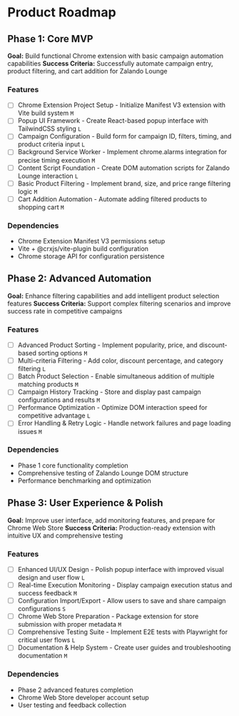 # Product Roadmap

## Phase 1: Core MVP

**Goal:** Build functional Chrome extension with basic campaign automation capabilities
**Success Criteria:** Successfully automate campaign entry, product filtering, and cart addition for Zalando Lounge

### Features

- [ ] Chrome Extension Project Setup - Initialize Manifest V3 extension with Vite build system `M`
- [ ] Popup UI Framework - Create React-based popup interface with TailwindCSS styling `L`
- [ ] Campaign Configuration - Build form for campaign ID, filters, timing, and product criteria input `L`
- [ ] Background Service Worker - Implement chrome.alarms integration for precise timing execution `M`
- [ ] Content Script Foundation - Create DOM automation scripts for Zalando Lounge interaction `L`
- [ ] Basic Product Filtering - Implement brand, size, and price range filtering logic `M`
- [ ] Cart Addition Automation - Automate adding filtered products to shopping cart `M`

### Dependencies

- Chrome Extension Manifest V3 permissions setup
- Vite + @crxjs/vite-plugin build configuration
- Chrome storage API for configuration persistence

## Phase 2: Advanced Automation

**Goal:** Enhance filtering capabilities and add intelligent product selection features
**Success Criteria:** Support complex filtering scenarios and improve success rate in competitive campaigns

### Features

- [ ] Advanced Product Sorting - Implement popularity, price, and discount-based sorting options `M`
- [ ] Multi-criteria Filtering - Add color, discount percentage, and category filtering `L`
- [ ] Batch Product Selection - Enable simultaneous addition of multiple matching products `M`
- [ ] Campaign History Tracking - Store and display past campaign configurations and results `M`
- [ ] Performance Optimization - Optimize DOM interaction speed for competitive advantage `L`
- [ ] Error Handling & Retry Logic - Handle network failures and page loading issues `M`

### Dependencies

- Phase 1 core functionality completion
- Comprehensive testing of Zalando Lounge DOM structure
- Performance benchmarking and optimization

## Phase 3: User Experience & Polish

**Goal:** Improve user interface, add monitoring features, and prepare for Chrome Web Store
**Success Criteria:** Production-ready extension with intuitive UX and comprehensive testing

### Features

- [ ] Enhanced UI/UX Design - Polish popup interface with improved visual design and user flow `L`
- [ ] Real-time Execution Monitoring - Display campaign execution status and success feedback `M`
- [ ] Configuration Import/Export - Allow users to save and share campaign configurations `S`
- [ ] Chrome Web Store Preparation - Package extension for store submission with proper metadata `M`
- [ ] Comprehensive Testing Suite - Implement E2E tests with Playwright for critical user flows `L`
- [ ] Documentation & Help System - Create user guides and troubleshooting documentation `M`

### Dependencies

- Phase 2 advanced features completion
- Chrome Web Store developer account setup
- User testing and feedback collection